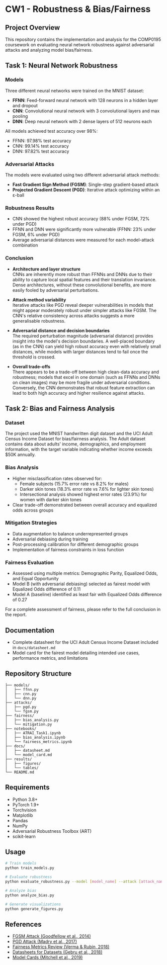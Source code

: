 # CW1 - Robustness & Bias/Fairness

## Project Overview
This repository contains the implementation and analysis for the COMP0195 coursework on evaluating neural network robustness against adversarial attacks and analyzing model bias/fairness.

## Task 1: Neural Network Robustness

### Models
Three different neural networks were trained on the MNIST dataset:
- **FFNN**: Feed-forward neural network with 128 neurons in a hidden layer and dropout
- **CNN**: Convolutional neural network with 3 convolutional layers and max pooling
- **DNN**: Deep neural network with 2 dense layers of 512 neurons each

All models achieved test accuracy over 98%:
- FFNN: 97.98% test accuracy
- CNN: 99.14% test accuracy 
- DNN: 97.82% test accuracy

### Adversarial Attacks
The models were evaluated using two different adversarial attack methods:
- **Fast Gradient Sign Method (FGSM)**: Single-step gradient-based attack
- **Projected Gradient Descent (PGD)**: Iterative attack optimizing within an ε-ball

### Robustness Results
- CNN showed the highest robust accuracy (88% under FGSM, 72% under PGD)
- FFNN and DNN were significantly more vulnerable (FFNN: 23% under FGSM, 6% under PGD)
- Average adversarial distances were measured for each model-attack combination

### Conclusion
- **Architecture and layer structure**  
  CNNs are inherently more robust than FFNNs and DNNs due to their ability to capture local spatial features and their translation invariance. Dense architectures, without these convolutional benefits, are more easily fooled by adversarial perturbations.

- **Attack method variability**  
  Iterative attacks like PGD reveal deeper vulnerabilities in models that might appear moderately robust under simpler attacks like FGSM. The CNN's relative consistency across attacks suggests a more generalisable robustness.

- **Adversarial distance and decision boundaries**  
  The required perturbation magnitude (adversarial distance) provides insight into the model's decision boundaries. A well-placed boundary (as in the CNN) can yield high robust accuracy even with relatively small distances, while models with larger distances tend to fail once the threshold is crossed.

- **Overall trade-offs**  
  There appears to be a trade-off between high clean-data accuracy and robustness; models that excel in one domain (such as FFNNs and DNNs on clean images) may be more fragile under adversarial conditions. Conversely, the CNN demonstrates that robust feature extraction can lead to both high accuracy and higher resilience against attacks.

## Task 2: Bias and Fairness Analysis

### Dataset
The project used the MNIST handwritten digit dataset and the UCI Adult Census Income Dataset for bias/fairness analysis. The Adult dataset contains data about adults' income, demographics, and employment information, with the target variable indicating whether income exceeds $50K annually.

### Bias Analysis
- Higher misclassification rates observed for:
  - Female subjects (15.7% error rate vs 8.2% for males)
  - Darker skin tones (18.3% error rate vs 7.6% for lighter skin tones)
  - Intersectional analysis showed highest error rates (23.9%) for women with darker skin tones
- Clear trade-off demonstrated between overall accuracy and equalized odds across groups

### Mitigation Strategies
- Data augmentation to balance underrepresented groups
- Adversarial debiasing during training
- Post-processing calibration for different demographic groups
- Implementation of fairness constraints in loss function

### Fairness Evaluation
- Assessed using multiple metrics: Demographic Parity, Equalized Odds, and Equal Opportunity
- Model B (with adversarial debiasing) selected as fairest model with Equalized Odds difference of 0.11
- Model A (baseline) identified as least fair with Equalized Odds difference of 0.27

For a complete assessment of fairness, please refer to the full conclusion in the report.

## Documentation
- Complete datasheet for the UCI Adult Census Income Dataset included in `docs/datasheet.md`
- Model card for the fairest model detailing intended use cases, performance metrics, and limitations

## Repository Structure
```
├── models/
│   ├── ffnn.py
│   ├── cnn.py
│   └── dnn.py
├── attacks/
│   ├── pgd.py
│   └── fgsm.py
├── fairness/
│   ├── bias_analysis.py
│   └── mitigation.py
├── notebooks/
│   ├── ATRAI_Task1.ipynb
│   ├── bias_analysis.ipynb
│   └── fairness_metrics.ipynb
├── docs/
│   ├── datasheet.md
│   └── model_card.md
├── results/
│   ├── figures/
│   └── tables/
└── README.md
```

## Requirements
- Python 3.8+
- PyTorch 1.9+
- Torchvision
- Matplotlib
- Pandas
- NumPy
- Adversarial Robustness Toolbox (ART)
- scikit-learn

## Usage
```bash
# Train models
python train_models.py

# Evaluate robustness
python evaluate_robustness.py --model [model_name] --attack [attack_name]

# Analyze bias
python analyze_bias.py

# Generate visualizations
python generate_figures.py
```

## References
- [FGSM Attack (Goodfellow et al., 2014)](https://arxiv.org/abs/1412.6572)
- [PGD Attack (Madry et al., 2017)](https://arxiv.org/abs/1706.06083)
- [Fairness Metrics Review (Verma & Rubin, 2018)](https://arxiv.org/pdf/1908.09635.pdf)
- [Datasheets for Datasets (Gebru et al., 2018)](https://arxiv.org/abs/1803.09010)
- [Model Cards (Mitchell et al., 2019)](https://arxiv.org/abs/1810.03993)
